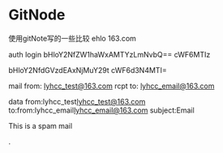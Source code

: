 # GitNode
使用gitNote写的一些比较
ehlo 163.com

auth login
bHloY2NfZW1haWxAMTYzLmNvbQ==
cWF6MTIz

bHloY2NfdGVzdEAxNjMuY29t
cWF6d3N4MTI=

mail from: <lyhcc_test@163.com>
rcpt to: <lyhcc_email@163.com>

data
from:lyhcc_test<lyhcc_test@163.com>
to:from:lyhcc_email<lyhcc_email@163.com>
subject:Email

This is a spam mail

.
